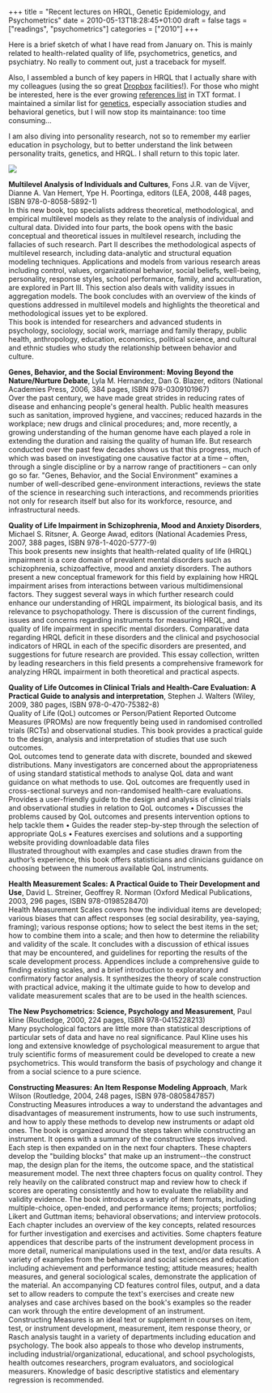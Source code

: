 +++
title = "Recent lectures on HRQL, Genetic Epidemiology, and Psychometrics"
date = 2010-05-13T18:28:45+01:00
draft = false
tags = ["readings", "psychometrics"]
categories = ["2010"]
+++

Here is a brief sketch of what I have read from January on. This is mainly related to health-related quality of life, psychometrics, genetics, and psychiatry. No really to comment out, just a traceback for myself.

<!--more-->

Also, I assembled a bunch of key papers in HRQL that I actually share with my colleagues (using the so great [Dropbox][Dropbox] facilities!). For those who might be interested, here is the ever growing [references list][references list] in TXT format. I maintained a similar list for [genetics][genetics], especially association studies and behavioral genetics, but I will now stop its maintainance: too time consuming...

I am also diving into personality research, not so to remember my earlier education in psychology, but to better understand the link between personality traits, genetics, and HRQL. I shall return to this topic later.

![](/img/20100513234333.png)

<b>Multilevel Analysis of Individuals and Cultures</b>, Fons J.R. van de Vijver, Dianne A. Van Hemert, Ype H. Poortinga, editors (LEA, 2008, 448 pages, ISBN 978-0-8058-5892-1)<br />
In this new book, top specialists address theoretical, methodological, and empirical multilevel models as they relate to the analysis of individual and cultural data. Divided into four parts, the book opens with the basic conceptual and theoretical issues in multilevel research, including the fallacies of such research. Part II describes the methodological aspects of multilevel research, including data-analytic and structural equation modeling techniques. Applications and models from various research areas including control, values, organizational behavior, social beliefs, well-being, personality, response styles, school performance, family, and acculturation, are explored in Part III. This section also deals with validity issues in aggregation models. The book concludes with an overview of the kinds of questions addressed in multilevel models and highlights the theoretical and methodological issues yet to be explored.<br />
This book is intended for researchers and advanced students in psychology, sociology, social work, marriage and family therapy, public health, anthropology, education, economics, political science, and cultural and ethnic studies who study the relationship between behavior and culture.

<b>Genes, Behavior, and the Social Environment: Moving Beyond the Nature/Nurture Debate</b>, Lyla M. Hernandez, Dan G. Blazer, editors (National Academies Press, 2006, 384 pages, ISBN 978-0309101967)<br />
Over the past century, we have made great strides in reducing rates of disease and enhancing people's general health. Public health measures such as sanitation, improved hygiene, and vaccines; reduced hazards in the workplace; new drugs and clinical procedures; and, more recently, a growing understanding of the human genome have each played a role in extending the duration and raising the quality of human life. But research conducted over the past few decades shows us that this progress, much of which was based on investigating one causative factor at a time – often, through a single discipline or by a narrow range of practitioners – can only go so far. "Genes, Behavior, and the Social Environment" examines a number of well-described gene-environment interactions, reviews the state of the science in researching such interactions, and recommends priorities not only for research itself but also for its workforce, resource, and infrastructural needs.

<b>Quality of Life Impairment in Schizophrenia, Mood and Anxiety Disorders</b>, Michael S. Ritsner, A. George Awad, editors (National Academies Press, 2007, 388 pages, ISBN 978-1-4020-5777-9)<br />
This book presents new insights that health-related quality of life (HRQL) impairment is a core domain of prevalent mental disorders such as schizophrenia, schizoaffective, mood and anxiety disorders. The authors present a new conceptual framework for this field by explaining how HRQL impairment arises from interactions between various multidimensional factors. They suggest several ways in which further research could enhance our understanding of HRQL impairment, its biological basis, and its relevance to psychopathology. There is discussion of the current findings, issues and concerns regarding instruments for measuring HRQL, and quality of life impairment in specific mental disorders. Comparative data regarding HRQL deficit in these disorders and the clinical and psychosocial indicators of HRQL in each of the specific disorders are presented, and suggestions for future research are provided. This essay collection, written by leading researchers in this field presents a comprehensive framework for analyzing HRQL impairment in both theoretical and practical aspects.

<b>Quality of Life Outcomes in Clinical Trials and Health-Care Evaluation: A Practical Guide to analysis and interpretation</b>, Stephen J. Walters (Wiley, 2009, 380 pages, ISBN 978-0-470-75382-8)<br />
Quality of Life (QoL) outcomes or Person/Patient Reported Outcome Measures (PROMs) are now frequently being used in randomised controlled trials (RCTs) and observational studies. This book provides a practical guide to the design, analysis and interpretation of studies that use such outcomes.<br />
QoL outcomes tend to generate data with discrete, bounded and skewed distributions. Many investigators are concerned about the appropriateness of using standard statistical methods to analyse QoL data and want guidance on what methods to use. QoL outcomes are frequently used in cross-sectional surveys and non-randomised health-care evaluations.<br />
Provides a user-friendly guide to the design and analysis of clinical trials and observational studies in relation to QoL outcomes • Discusses the problems caused by QoL outcomes and presents intervention options to help tackle them • Guides the reader step-by-step through the selection of appropriate QoLs • Features exercises and solutions and a supporting website providing downloadable data files<br />
Illustrated throughout with examples and case studies drawn from the author’s experience, this book offers statisticians and clinicians guidance on choosing between the numerous available QoL instruments.

<b>Health Measurement Scales: A Practical Guide to Their Development and Use</b>, David L. Streiner, Geoffrey R. Norman (Oxford Medical Publications, 2003, 296 pages, ISBN 978-0198528470)<br />
Health Measurement Scales covers how the individual items are developed; various biases that can affect responses (eg social desirability, yea-saying, framing); various response options; how to select the best items in the set; how to combine them into a scale; and then how to determine the reliability and validity of the scale. It concludes with a discussion of ethical issues that may be encountered, and guidelines for reporting the results of the scale development process. Appendices include a comprehensive guide to finding existing scales, and a brief introduction to exploratory and confirmatory factor analysis. It synthesizes the theory of scale construction with practical advice, making it the ultimate guide to how to develop and validate measurement scales that are to be used in the health sciences.

<b>The New Psychometrics: Science, Psychology and Measurement</b>, Paul kline (Routledge, 2000, 224 pages, ISBN 978-0415228213)<br />
Many psychological factors are little more than statistical descriptions of particular sets of data and have no real significance. Paul Kline uses his long and extensive knowledge of psychological measurement to argue that truly scientific forms of measurement could be developed to create a new psychometrics. This would transform the basis of psychology and change it from a social science to a pure science.

<b>Constructing Measures: An Item Response Modeling Approach</b>, Mark Wilson (Routledge, 2004, 248 pages, ISBN 978-0805847857)<br />
Constructing Measures introduces a way to understand the advantages and disadvantages of measurement instruments, how to use such instruments, and how to apply these methods to develop new instruments or adapt old ones. The book is organized around the steps taken while constructing an instrument. It opens with a summary of the constructive steps involved. Each step is then expanded on in the next four chapters. These chapters develop the "building blocks" that make up an instrument--the construct map, the design plan for the items, the outcome space, and the statistical measurement model. The next three chapters focus on quality control. They rely heavily on the calibrated construct map and review how to check if scores are operating consistently and how to evaluate the reliability and validity evidence. The book introduces a variety of item formats, including multiple-choice, open-ended, and performance items; projects; portfolios; Likert and Guttman items; behavioral observations; and interview protocols.<br />
Each chapter includes an overview of the key concepts, related resources for further investigation and exercises and activities. Some chapters feature appendices that describe parts of the instrument development process in more detail, numerical manipulations used in the text, and/or data results. A variety of examples from the behavioral and social sciences and education including achievement and performance testing; attitude measures; health measures, and general sociological scales, demonstrate the application of the material. An accompanying CD features control files, output, and a data set to allow readers to compute the text's exercises and create new analyses and case archives based on the book's examples so the reader can work through the entire development of an instrument.<br />
Constructing Measures is an ideal text or supplement in courses on item, test, or instrument development, measurement, item response theory, or Rasch analysis taught in a variety of departments including education and psychology. The book also appeals to those who develop instruments, including industrial/organizational, educational, and school psychologists, health outcomes researchers, program evaluators, and sociological measurers. Knowledge of basic descriptive statistics and elementary regression is recommended.


[Dropbox]: http://www.dropbox.com
[references list]: http://www.aliquote.org/pub/hrql_refs_may2010.txt
[genetics]: http://www.aliquote.org/pub/gene_refs_may2010.txt